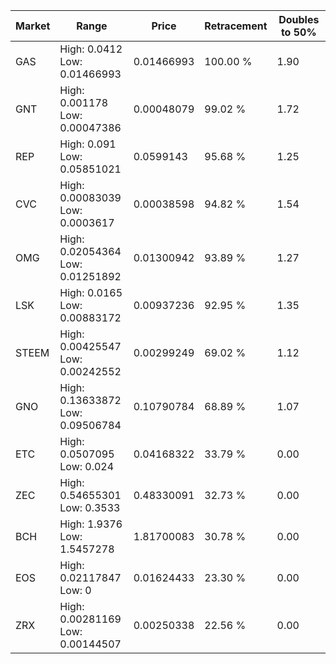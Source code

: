 | Market | Range | Price| Retracement | Doubles to 50% |
| --- | --- | --- | --- | --- |
| GAS | High: 0.0412<br />Low: 0.01466993 | 0.01466993 | 100.00 % | 1.90 |
| GNT | High: 0.001178<br />Low: 0.00047386 | 0.00048079 | 99.02 % | 1.72 |
| REP | High: 0.091<br />Low: 0.05851021 | 0.0599143 | 95.68 % | 1.25 |
| CVC | High: 0.00083039<br />Low: 0.0003617 | 0.00038598 | 94.82 % | 1.54 |
| OMG | High: 0.02054364<br />Low: 0.01251892 | 0.01300942 | 93.89 % | 1.27 |
| LSK | High: 0.0165<br />Low: 0.00883172 | 0.00937236 | 92.95 % | 1.35 |
| STEEM | High: 0.00425547<br />Low: 0.00242552 | 0.00299249 | 69.02 % | 1.12 |
| GNO | High: 0.13633872<br />Low: 0.09506784 | 0.10790784 | 68.89 % | 1.07 |
| ETC | High: 0.0507095<br />Low: 0.024 | 0.04168322 | 33.79 % | 0.00 |
| ZEC | High: 0.54655301<br />Low: 0.3533 | 0.48330091 | 32.73 % | 0.00 |
| BCH | High: 1.9376<br />Low: 1.5457278 | 1.81700083 | 30.78 % | 0.00 |
| EOS | High: 0.02117847<br />Low: 0 | 0.01624433 | 23.30 % | 0.00 |
| ZRX | High: 0.00281169<br />Low: 0.00144507 | 0.00250338 | 22.56 % | 0.00 |
